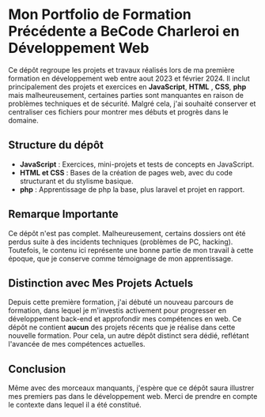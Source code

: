 # Mon Portfolio de Formation Précédente a BeCode Charleroi en Développement Web

Ce dépôt regroupe les projets et travaux réalisés lors de ma première formation en développement web entre aout 2023 et février 2024. Il inclut principalement des projets et exercices en **JavaScript**, **HTML** , **CSS**, **php** mais malheureusement, certaines parties sont manquantes en raison de problèmes techniques et de sécurité. Malgré cela, j'ai souhaité conserver et centraliser ces fichiers pour montrer mes débuts et progrès dans le domaine.

## Structure du dépôt

- **JavaScript** : Exercices, mini-projets et tests de concepts en JavaScript.
- **HTML et CSS** : Bases de la création de pages web, avec du code structurant et du stylisme basique.
- **php** : Apprentissage de php la base, plus laravel et projet en rapport.

## Remarque Importante

Ce dépôt n'est pas complet. Malheureusement, certains dossiers ont été perdus suite à des incidents techniques (problèmes de PC, hacking). Toutefois, le contenu ici représente une bonne partie de mon travail à cette époque, que je conserve comme témoignage de mon apprentissage.

## Distinction avec Mes Projets Actuels

Depuis cette première formation, j'ai débuté un nouveau parcours de formation, dans lequel je m'investis activement pour progresser en développement back-end et approfondir mes compétences en web. Ce dépôt ne contient **aucun** des projets récents que je réalise dans cette nouvelle formation. Pour cela, un autre dépôt distinct sera dédié, reflétant l'avancée de mes compétences actuelles.

## Conclusion

Même avec des morceaux manquants, j'espère que ce dépôt saura illustrer mes premiers pas dans le développement web. Merci de prendre en compte le contexte dans lequel il a été constitué.

